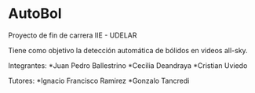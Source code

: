 # AutoBol

Proyecto de fin de carrera IIE - UDELAR

Tiene como objetivo la detección automática de bólidos en videos all-sky.

Integrantes: *Juan Pedro Ballestrino
*Cecilia Deandraya
*Cristian Uviedo

Tutores: *Ignacio Francisco Ramirez
*Gonzalo Tancredi
